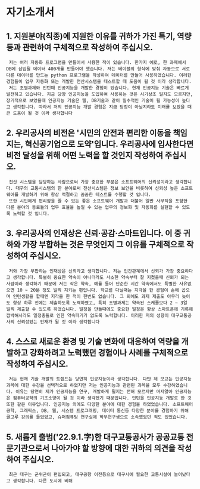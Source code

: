 # 자기소개서
## 1. 지원분야(직종)에 지원한 이유를 귀하가 가진 특기, 역량 등과 관련하여 구체적으로 작성하여 주십시오.

```
 저는 여러 자동화 프로그램을 만들어서 사용한 적이 있습니다. 한가지 예로, 한 과제에서 DB에 삽입될 데이터 400개를 만들어야 했습니다. 저는 테이블의 형식에 맞춰 자동으로 서로 다른 데이터를 만드는 python 프로그램을 작성하여 데이터를 만들어 사용하였습니다. 이러한 경험들이 업무 자동화 또는 개발한 전산시스템을 테스트할 때 도움이 될 것 이라 생각합니다.
 저는 조별과제와 인턴때 인공지능을 개발한 경험이 있습니다. 현재 인공지능 기술은 빠르게 발전하고 있습니다. 지금 당장 인공지능을 도입하여 사용하는 것은 시기상조 일지도 모르지만, 장기적으로 보았을때 인공지능 기술은 웹, DB기술과 같이 필수적인 기술이 될 가능성이 높다고 생각합니다. 따라서 저의 인공지능 개발 경험은 지금 당장이 아닐지라도 미래를 보았을 때 큰 도움이 될 것 이라 생각합니다
```
## 2. 우리공사의 비전은 '시민의 안전과 편리한 이동을 책임지는, 혁신공기업으로 도약'입니다. 우리공사에 입사한다면 비전 달성을 위해 어떤 노력을 할 것인지 작성하여 주십시오.
```
 전산 시스템을 담당하는 사람으로써 가장 중요한 부분은 소프트웨어의 신뢰성이라고 생각합니다. 대구의 교통시스템의 한 분야로써 전산시스템은 정보 보안을 비롯하여 신뢰성 높은 소프트웨어를 개발하기 위해 항상 적절하고 꼼꼼한 테스트를 수행할 것 입니다.
 또한 시민에게 편리함을 줄 수 있는 좋은 소프트웨어 개발과 더불어 일반 사무직을 포함한 다른 분야의 동료들의 업무 효율을 높일 수 있는 업무의 정보화 및 자동화를 실현할 수 있도록 노력할 것 입니다.
```
## 3. 우리공사의 인재상은 신뢰·공감·스마트입니다. 이 중 귀하와 가장 부합하는 것은 무엇인지 그 이유를 구체적으로 작성하여 주십시오.
```
 저와 가장 부합하는 인재상은 신뢰라고 생각합니다. 저는 인간관계에서 신뢰가 가장 중요하다고 생각합니다. 특별히 중요한 약속이 아니더라도 사소한 약속부터 잘 지켰을때 신뢰가 되는 사람이라 생각하기 때문에 저는 작은 약속, 예를 들어 단순한 시간 약속에서도 특별한 사유없으면 10 ~ 20분 정도 일찍 지키는 편입니다. 학교를 다닐때는 지각을 한 경험이 손에 꼽으며 인턴생활을 할때엔 지각을 한 적이 한번도 없습니다. 그 외에도 과제 제출도 아무리 늦어도 항상 하루 전에는 제출하도록 노력하였고, 특히 조별과제는 약속된 스케쥴보다 2 ~ 3일 일찍 제출할 수 있도록 하였습니다. 일정을 만들때에도 중요한 일정은 항상 스마트폰에 기록해 깜박해서라도 일정충돌로 인한 약속파기가 없도록 노력합니다. 이러한 저의 성향이 대구교통공사의 신뢰성있는 인재가 될 것 이라 생각합니다
```
## 4. 스스로 새로운 환경 및 기술 변화에 대응하여 역량을 개발하고 강화하려고 노력했던 경험이나 사례를 구체적으로 작성하여 주십시오.
```
 저는 현재 기술 개발의 트렌드는 당연히 인공지능이라 생각합니다. 다만 제 모교는 인공지능 과목에 대한 수강을 선택적으로 하였지만 저는 인공지능과 관련된 과목을 모두 수강하였습니다. 이유는 당연히 제가 인공지능을 연구, 개발하게 될지는 전혀 모르지만 머지않아 인공지능은 컴퓨터공학의 기초소양이 될 것 이라 생각했기 때문입니다. 인턴을 인공지능 개발로 한 것 또한 같은 이유입니다. 인공지능 외에도 다양한 분야에 대한 경험을 하였었습니다. 소프트웨어 공학, 그래픽스, DB, 웹, 시스템 프로그래밍, 데이터 통신등 다양한 분야를 경험하기 위해 골고루 강의를 들었었고, 슈퍼컴퓨팅 연구실에 학부연구생으로 소속했었던 적도 있었습니다.
```

## 5. 새롭게 출범('22.9.1.字)한 대구교통공사가 공공교통 전문기관으로서 나아가야 할 방향에 대한 귀하의 의견을 작성하여 주십시오.
```
 최근 대구는 군위군이 편입되고, 대구공항 이전등으로 대구시에 필요한 교통시설이 늘어났다고 생각합니다. 다른 도시에 비해 
```